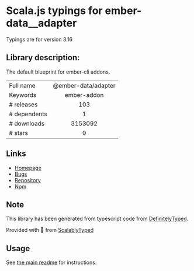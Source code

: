 
# Scala.js typings for ember-data__adapter

Typings are for version 3.16

## Library description:
The default blueprint for ember-cli addons.

|                    |                 |
| ------------------ | :-------------: |
| Full name          | @ember-data/adapter |
| Keywords           | ember-addon |
| # releases         | 103 |
| # dependents       | 1 |
| # downloads        | 3153092 |
| # stars            | 0 |

## Links
- [Homepage](https://github.com/emberjs/data#readme)
- [Bugs](https://github.com/emberjs/data/issues)
- [Repository](https://github.com/emberjs/data)
- [Npm](https://www.npmjs.com/package/%40ember-data%2Fadapter)
    


## Note
This library has been generated from typescript code from [DefinitelyTyped](https://definitelytyped.org).

Provided with :purple_heart: from [ScalablyTyped](https://github.com/oyvindberg/ScalablyTyped)

## Usage
See [the main readme](../../readme.md) for instructions.


